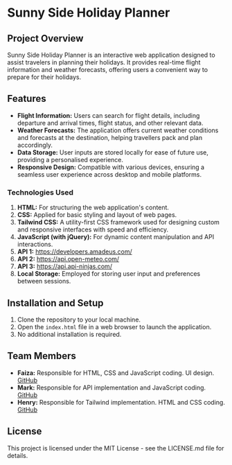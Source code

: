 # Sunny Side Holiday Planner

## Project Overview

Sunny Side Holiday Planner is an interactive web application designed to assist travelers in planning their holidays. It provides real-time flight information and weather forecasts, offering users a convenient way to prepare for their holidays.

## Features

- **Flight Information:** Users can search for flight details, including departure and arrival times, flight status, and other relevant data.
- **Weather Forecasts:** The application offers current weather conditions and forecasts at the destination, helping travellers pack and plan accordingly.
- **Data Storage:** User inputs are stored locally for ease of future use, providing a personalised experience.
- **Responsive Design:** Compatible with various devices, ensuring a seamless user experience across desktop and mobile platforms.

### Technologies Used
1. **HTML:** For structuring the web application's content.
2. **CSS:** Applied for basic styling and layout of web pages.
3. **Tailwind CSS:** A utility-first CSS framework used for designing custom and responsive interfaces with speed and efficiency.
4. **JavaScript (with jQuery):** For dynamic content manipulation and API interactions.
5. **API 1:** https://developers.amadeus.com/
6. **API 2:** https://api.open-meteo.com/
6. **API 3:** https://api.api-ninjas.com/
7. **Local Storage:** Employed for storing user input and preferences between sessions.

## Installation and Setup

1. Clone the repository to your local machine.
2. Open the `index.html` file in a web browser to launch the application.
3. No additional installation is required.

## Team Members

- **Faiza:** Responsible for HTML, CSS and JavaScript coding. UI design. [GitHub](https://github.com/Faiza1st)
- **Mark:** Responsible for API implementation and JavaScript coding. [GitHub](https://github.com/mlewis89)
- **Henry:** Responsible for Tailwind implementation. HTML and CSS coding. [GitHub](https://github.com/hr-virieux)

## License

This project is licensed under the MIT License - see the LICENSE.md file for details.
